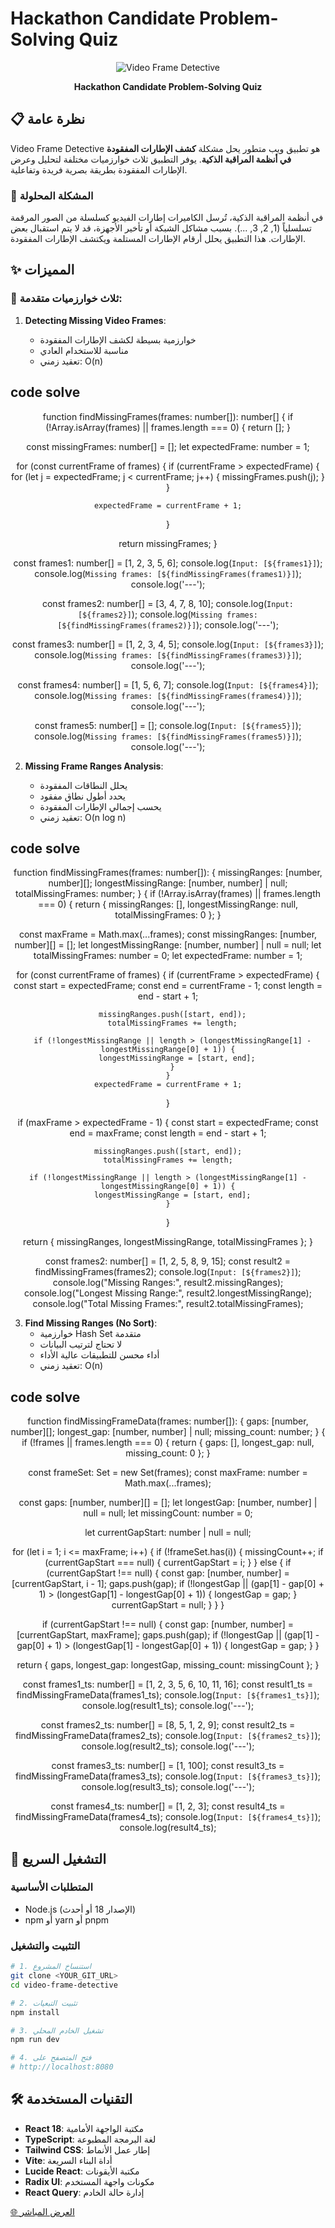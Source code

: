 # Hackathon Candidate Problem-Solving Quiz

<div align="center">

![Video Frame Detective](src/assets/hero-surveillance.jpg)

**Hackathon Candidate Problem-Solving Quiz**

</div>

## 📋 نظرة عامة

Video Frame Detective هو تطبيق ويب متطور يحل مشكلة **كشف الإطارات المفقودة في أنظمة المراقبة الذكية**. يوفر التطبيق ثلاث خوارزميات مختلفة لتحليل وعرض الإطارات المفقودة بطريقة بصرية فريدة وتفاعلية.

### 🎯 المشكلة المحلولة

في أنظمة المراقبة الذكية، تُرسل الكاميرات إطارات الفيديو كسلسلة من الصور المرقمة تسلسلياً (1, 2, 3, ...). بسبب مشاكل الشبكة أو تأخير الأجهزة، قد لا يتم استقبال بعض الإطارات. هذا التطبيق يحلل أرقام الإطارات المستلمة ويكتشف الإطارات المفقودة.

## ✨ المميزات

### 🔧 ثلاث خوارزميات متقدمة:

1. **Detecting Missing Video Frames**:

   - خوارزمية بسيطة لكشف الإطارات المفقودة
   - مناسبة للاستخدام العادي
   - تعقيد زمني: O(n)

## code solve

<div align="center">
   function findMissingFrames(frames: number[]): number[] {
  if (!Array.isArray(frames) || frames.length === 0) {
    return [];
  }

const missingFrames: number[] = [];
let expectedFrame: number = 1;

for (const currentFrame of frames) {
if (currentFrame > expectedFrame) {
for (let j = expectedFrame; j < currentFrame; j++) {
missingFrames.push(j);
}
}

    expectedFrame = currentFrame + 1;

}

return missingFrames;
}

const frames1: number[] = [1, 2, 3, 5, 6];
console.log(`Input: [${frames1}]`);
console.log(`Missing frames: [${findMissingFrames(frames1)}]`);
console.log('---');

const frames2: number[] = [3, 4, 7, 8, 10];
console.log(`Input: [${frames2}]`);
console.log(`Missing frames: [${findMissingFrames(frames2)}]`);
console.log('---');

const frames3: number[] = [1, 2, 3, 4, 5];
console.log(`Input: [${frames3}]`);
console.log(`Missing frames: [${findMissingFrames(frames3)}]`);
console.log('---');

const frames4: number[] = [1, 5, 6, 7];
console.log(`Input: [${frames4}]`);
console.log(`Missing frames: [${findMissingFrames(frames4)}]`);
console.log('---');

const frames5: number[] = [];
console.log(`Input: [${frames5}]`);
console.log(`Missing frames: [${findMissingFrames(frames5)}]`);
console.log('---');

</div>

2. **Missing Frame Ranges Analysis**:

   - يحلل النطاقات المفقودة
   - يحدد أطول نطاق مفقود
   - يحسب إجمالي الإطارات المفقودة
   - تعقيد زمني: O(n log n)

## code solve

<div align="center">
function findMissingFrames(frames: number[]): {
  missingRanges: [number, number][];
  longestMissingRange: [number, number] | null;
  totalMissingFrames: number;
} {
  if (!Array.isArray(frames) || frames.length === 0) {
    return {
      missingRanges: [],
      longestMissingRange: null,
      totalMissingFrames: 0
    };
  }

const maxFrame = Math.max(...frames);
const missingRanges: [number, number][] = [];
let longestMissingRange: [number, number] | null = null;
let totalMissingFrames: number = 0;
let expectedFrame: number = 1;

for (const currentFrame of frames) {
if (currentFrame > expectedFrame) {
const start = expectedFrame;
const end = currentFrame - 1;
const length = end - start + 1;

      missingRanges.push([start, end]);
      totalMissingFrames += length;

      if (!longestMissingRange || length > (longestMissingRange[1] - longestMissingRange[0] + 1)) {
        longestMissingRange = [start, end];
      }
    }
    expectedFrame = currentFrame + 1;

}

if (maxFrame > expectedFrame - 1) {
const start = expectedFrame;
const end = maxFrame;
const length = end - start + 1;

    missingRanges.push([start, end]);
    totalMissingFrames += length;

    if (!longestMissingRange || length > (longestMissingRange[1] - longestMissingRange[0] + 1)) {
      longestMissingRange = [start, end];
    }

}

return {
missingRanges,
longestMissingRange,
totalMissingFrames
};
}

const frames2: number[] = [1, 2, 5, 8, 9, 15];
const result2 = findMissingFrames(frames2);
console.log(`Input: [${frames2}]`);
console.log("Missing Ranges:", result2.missingRanges);
console.log("Longest Missing Range:", result2.longestMissingRange);
console.log("Total Missing Frames:", result2.totalMissingFrames);

</div>

3. **Find Missing Ranges (No Sort)**:
   - خوارزمية Hash Set متقدمة
   - لا تحتاج لترتيب البيانات
   - أداء محسن للتطبيقات عالية الأداء
   - تعقيد زمني: O(n)

## code solve

<div align="center">
function findMissingFrameData(frames: number[]): {
  gaps: [number, number][];
  longest_gap: [number, number] | null;
  missing_count: number;
} {
  if (!frames || frames.length === 0) {
    return {
      gaps: [],
      longest_gap: null,
      missing_count: 0
    };
  }

const frameSet: Set<number> = new Set(frames);
const maxFrame: number = Math.max(...frames);

const gaps: [number, number][] = [];
let longestGap: [number, number] | null = null;
let missingCount: number = 0;

let currentGapStart: number | null = null;

for (let i = 1; i <= maxFrame; i++) {
if (!frameSet.has(i)) {
missingCount++;
if (currentGapStart === null) {
currentGapStart = i;
}
} else {
if (currentGapStart !== null) {
const gap: [number, number] = [currentGapStart, i - 1];
gaps.push(gap);
if (!longestGap || (gap[1] - gap[0] + 1) > (longestGap[1] - longestGap[0] + 1)) {
longestGap = gap;
}
currentGapStart = null;
}
}
}

if (currentGapStart !== null) {
const gap: [number, number] = [currentGapStart, maxFrame];
gaps.push(gap);
if (!longestGap || (gap[1] - gap[0] + 1) > (longestGap[1] - longestGap[0] + 1)) {
longestGap = gap;
}
}

return {
gaps,
longest_gap: longestGap,
missing_count: missingCount
};
}

const frames1_ts: number[] = [1, 2, 3, 5, 6, 10, 11, 16];
const result1_ts = findMissingFrameData(frames1_ts);
console.log(`Input: [${frames1_ts}]`);
console.log(result1_ts);
console.log('---');

const frames2_ts: number[] = [8, 5, 1, 2, 9];
const result2_ts = findMissingFrameData(frames2_ts);
console.log(`Input: [${frames2_ts}]`);
console.log(result2_ts);
console.log('---');

const frames3_ts: number[] = [1, 100];
const result3_ts = findMissingFrameData(frames3_ts);
console.log(`Input: [${frames3_ts}]`);
console.log(result3_ts);
console.log('---');

const frames4_ts: number[] = [1, 2, 3];
const result4_ts = findMissingFrameData(frames4_ts);
console.log(`Input: [${frames4_ts}]`);
console.log(result4_ts);

</div>

## 🚀 التشغيل السريع

### المتطلبات الأساسية

- Node.js (الإصدار 18 أو أحدث)
- npm أو yarn أو pnpm

### التثبيت والتشغيل

```bash
# 1. استنساخ المشروع
git clone <YOUR_GIT_URL>
cd video-frame-detective

# 2. تثبيت التبعيات
npm install

# 3. تشغيل الخادم المحلي
npm run dev

# 4. فتح المتصفح على
# http://localhost:8080
```

## 🛠️ التقنيات المستخدمة

- **React 18**: مكتبة الواجهة الأمامية
- **TypeScript**: لغة البرمجة المطبوعة
- **Tailwind CSS**: إطار عمل الأنماط
- **Vite**: أداة البناء السريعة
- **Lucide React**: مكتبة الأيقونات
- **Radix UI**: مكونات واجهة المستخدم
- **React Query**: إدارة حالة الخادم

[🌐 العرض المباشر](https://hackathon-candidate-problem-solving.vercel.app/)

</div>
